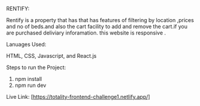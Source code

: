 RENTIFY:

Rentify is a property that has that has features of filtering by location ,prices and no of beds.and also the cart facility to add and remove the cart.if you are purchased deliviary inforamation. this website is responsive .

Lanuages Used:

HTML, CSS, Javascript, and React.js

Steps to run the Project:
1. npm install
2. npm run dev

Live Link:
[https://totality-frontend-challenge1.netlify.app/]
